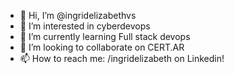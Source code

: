 - 👋 Hi, I’m @ingridelizabethvs
- 👀 I’m interested in cyberdevops
- 🌱 I’m currently learning Full stack devops
- 💞️ I’m looking to collaborate on CERT.AR
- 📫 How to reach me: /ingridelizabeth on Linkedin!

<!---
ingridelizabethvs/ingridelizabethvs is a ✨ special ✨ repository because its `README.md` (this file) appears on your GitHub profile.
You can click the Preview link to take a look at your changes.
--->
